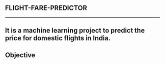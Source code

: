## FLIGHT-FARE-PREDICTOR
---
It is a machine learning project to predict the price for domestic flights in India.
---
## Objective
